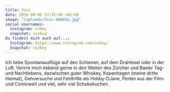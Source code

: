 ```yaml
---
title: Vivi
date: 2016-09-05 13:31:00 +02:00
image: "/uploads/Vivi-b6601e.jpg"
social usernames:
  instagram: vvkey
  snapchat: vivkey
Du findest mich auch auf...:
  Instagram: https://www.instagram.com/vvkey/
  Snapchat: vivkey
---
```


Ich liebe Spontanausflüge auf den Schienen, auf dem Drahtesel oder in der Luft. Verirre mich liebend gerne in den Weiten des Zürcher und Basler Tag- und Nachtlebens, dazwischen guter Whiskey, Kopenhagen (meine dritte Heimat), Gehversuche und Fehltritte als Hobby-DJane, Perlen aus der Film- und Comicwelt und viel, sehr viel Schokokuchen.